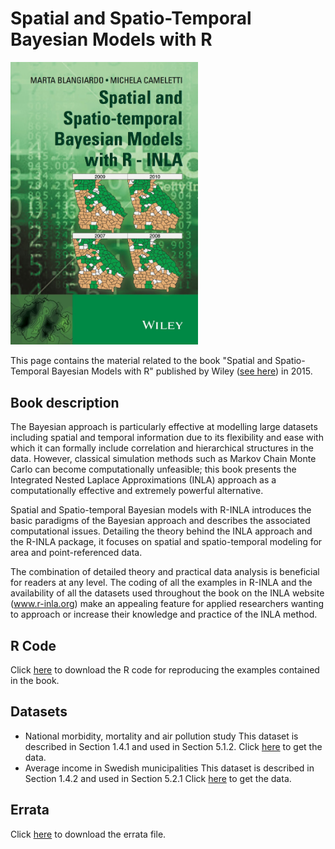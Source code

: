 # Spatial and Spatio-Temporal Bayesian Models with R

<img src=cover.jpg width="300">

This page contains the material related to the book "Spatial and Spatio-Temporal Bayesian Models with R" published by Wiley ([see here](https://onlinelibrary.wiley.com/doi/book/10.1002/9781118950203)) in 2015.


## Book description
The Bayesian approach is particularly effective at modelling large datasets including spatial and temporal information due to its flexibility and ease with which it can formally include correlation and hierarchical structures in the data. However, classical simulation methods such as Markov Chain Monte Carlo can become computationally unfeasible; this book presents the Integrated Nested Laplace Approximations (INLA) approach as a computationally effective and extremely powerful alternative.

Spatial and Spatio-temporal Bayesian models with R-INLA introduces the basic paradigms of the Bayesian approach and describes the associated computational issues. Detailing the theory behind the INLA approach and the R-INLA package, it focuses on spatial and spatio-temporal modeling for area and point-referenced data.

The combination of detailed theory and practical data analysis is beneficial for readers at any level. The coding of all the examples in R-INLA and the availability of all the datasets used throughout the book on the INLA website (www.r-inla.org) make an appealing feature for applied researchers wanting to approach or increase their knowledge and practice of the INLA method.



## R Code

Click [here](https://drive.google.com/open?id=1YphthJc6d821jIGOnT2pGm4orp2cOthL&usp=drive_fs) to download the R code for reproducing the examples contained in the book. 

## Datasets

* National morbidity, mortality and air pollution study
This dataset is described in Section 1.4.1 and used in Section 5.1.2. Click [here](https://drive.google.com/open?id=1Yt17udN0XWWZaqreKP8N5TlySYbYcYX5&usp=drive_fs) to get the data.
* Average income in Swedish municipalities
This dataset is described in Section 1.4.2 and used in Section 5.2.1 Click [here](https://drive.google.com/open?id=1Z3hZqmjiQ8F9LAQ9fUd-VGUyT8UlvnVS&usp=drive_fs) to get the data.

## Errata
Click [here](https://drive.google.com/open?id=1Ys83fWwwciaHBeyhJ9MZcw67v4kEZaaI&usp=drive_fs) to download the errata file.


